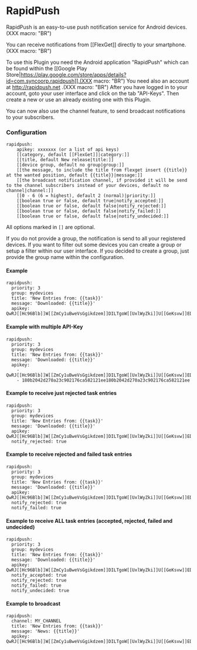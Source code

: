 # RapidPush
RapidPush is an easy-to-use push notification service for Android devices.(XXX macro: "BR")

You can receive notifications from [[FlexGet]] directly to your smartphone.(XXX macro: "BR")

To use this Plugin you need the Android application "RapidPush" which can be found within the [[Google Play Store|https://play.google.com/store/apps/details?id=com.syncoorp.rapidpush]].(XXX macro: "BR")
You need also an account at http://rapidpush.net .(XXX macro: "BR")
After you have logged in to your account, goto your user interface and click on the tab "API-Keys". Then create a new or use an already existing one with this Plugin.

You can now also use the channel feature, to send broadcast notifications to your subscribers.

### Configuration

    rapidpush:
        apikey: xxxxxxx (or a list of api keys)
        [[category, default [[FlexGet]]|category:]]
        [[title, default New release|title:]]
        [[device group, default no group|group:]]
        [[the message, to include the title from flexget insert {{title}} at the wanted position, default {{title}}|message:]]
        [[the broadcast notification channel, if provided it will be send to the channel subscribers instead of your devices, default no channel|channel:]]
        [[0 - 6 (6 = highest), default 2 (normal)|priority:]]
        [[boolean true or false, default true|notify_accepted:]]
        [[boolean true or false, default false|notify_rejected:]]
        [[boolean true or false, default false|notify_failed:]]
        [[boolean true or false, default false|notify_undecided:]]


All options marked in `[]` are optional.

If you do not provide a group, the notification is send to all your registered devices. If you want to filter out some devices you can create a group or setup a filter within our user interface.
If you decided to create a group, just provide the group name within the configuration.

#### Example

    rapidpush:
      priority: 3
      group: mydevices
      title: 'New Entries from: {{task}}'
      message: 'Downloaded: {{title}}'
      apikey: QwRJ[[Hc96Blb]]W[[ZmCy1uBweVsGgikdzem]]DILTgoW[[UxlWyZki]]U[[GeKsvw]]EDtG[[F9S0tr]]


#### Example with multiple API-Key

    rapidpush:
      priority: 3
      group: mydevices
      title: 'New Entries from: {{task}}'
      message: 'Downloaded: {{title}}'
      apikey:
        - QwRJ[[Hc96Blb]]W[[ZmCy1uBweVsGgikdzem]]DILTgoW[[UxlWyZki]]U[[GeKsvw]]EDtG[[F9S0tr]]
        - 180b2042d270a23c902176ca582121ee180b2042d270a23c902176ca582121ee


#### Example to receive just rejected task entries

    rapidpush:
      priority: 3
      group: mydevices
      title: 'New Entries from: {{task}}'
      message: 'Downloaded: {{title}}'
      apikey: QwRJ[[Hc96Blb]]W[[ZmCy1uBweVsGgikdzem]]DILTgoW[[UxlWyZki]]U[[GeKsvw]]EDtG[[F9S0tr]]
      notify_rejected: true


#### Example to receive rejected and failed task entries

    rapidpush:
      priority: 3
      group: mydevices
      title: 'New Entries from: {{task}}'
      message: 'Downloaded: {{title}}'
      apikey: QwRJ[[Hc96Blb]]W[[ZmCy1uBweVsGgikdzem]]DILTgoW[[UxlWyZki]]U[[GeKsvw]]EDtG[[F9S0tr]]
      notify_rejected: true
      notify_failed: true


#### Example to receive ALL task entries (accepted, rejected, failed and undecided)

    rapidpush:
      priority: 3
      group: mydevices
      title: 'New Entries from: {{task}}'
      message: 'Downloaded: {{title}}'
      apikey: QwRJ[[Hc96Blb]]W[[ZmCy1uBweVsGgikdzem]]DILTgoW[[UxlWyZki]]U[[GeKsvw]]EDtG[[F9S0tr]]
      notify_accepted: true
      notify_rejected: true
      notify_failed: true
      notify_undecided: true


#### Example to broadcast

    rapidpush:
      channel: MY_CHANNEL
      title: 'New Entries from: {{task}}'
      message: 'News: {{title}}'
      apikey: QwRJ[[Hc96Blb]]W[[ZmCy1uBweVsGgikdzem]]DILTgoW[[UxlWyZki]]U[[GeKsvw]]EDtG[[F9S0tr]]

